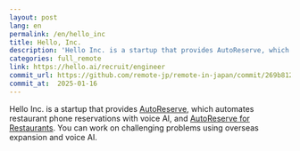 ```yaml
---
layout: post
lang: en
permalink: /en/hello_inc
title: Hello, Inc.
description: 'Hello Inc. is a startup that provides AutoReserve, which automates restaurant phone reservations with voice AI, and AutoReserve for Restaurants. You can work on challenging problems using overseas expansion and voice AI.'
categories: full_remote
link: https://hello.ai/recruit/engineer
commit_url: https://github.com/remote-jp/remote-in-japan/commit/269b8121aa196f71e3b6ae053662484bf0056892
commit_at:  2025-01-16
---
```


<p>Hello Inc. is a startup that provides <a href="https://autoreserve.com">AutoReserve</a>, which automates restaurant phone reservations with voice AI, and <a href="https://autoreserve.com/for_restaurants/qr_order">AutoReserve for Restaurants</a>. You can work on challenging problems using overseas expansion and voice AI.</p>
